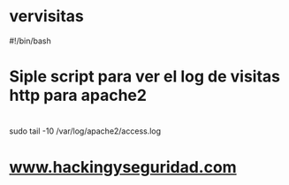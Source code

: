 # vervisitas
#!/bin/bash
# 
# Siple script para ver el log de visitas http para apache2
#
#
sudo tail -10 /var/log/apache2/access.log
#
# www.hackingyseguridad.com
#
